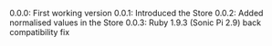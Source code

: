 0.0.0: First working version
0.0.1: Introduced the Store
0.0.2: Added normalised values in the Store
0.0.3: Ruby 1.9.3 (Sonic Pi 2.9) back compatibility fix